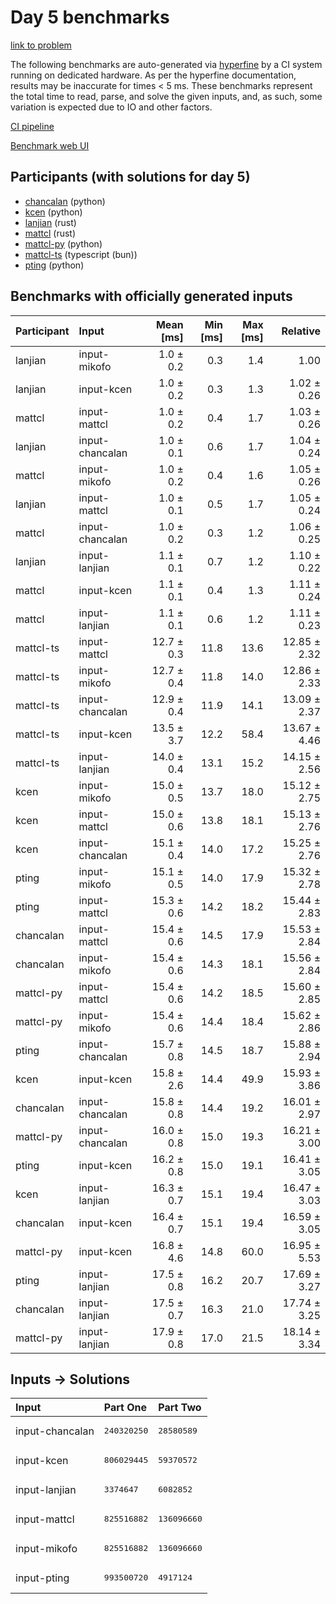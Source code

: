 # Day 5 benchmarks

[link to problem](https://adventofcode.com/2023/day/5)

The following benchmarks are auto-generated via
[hyperfine](https://github.com/sharkdp/hyperfine) by a CI system running on
dedicated hardware. As per the hyperfine documentation, results may be
inaccurate for times < 5 ms. These benchmarks represent the total time to read,
parse, and solve the given inputs, and, as such, some variation is expected due
to IO and other factors.

[CI pipeline](http://ci.papercode.net:8080/teams/main/pipelines/aoc2023)

[Benchmark web UI](https://aoc.ancalagon.black)


## Participants (with solutions for day 5)

- [chancalan](https://github.com/chancalan/aoc2023) (python)
- [kcen](https://github.com/kcen/aoc2023) (python)
- [lanjian](https://github.com/lanjian/aoc-2023) (rust)
- [mattcl](https://github.com/mattcl/aoc2023) (rust)
- [mattcl-py](https://github.com/mattcl/aoc2023-py) (python)
- [mattcl-ts](https://github.com/mattcl/aoc2023-js) (typescript (bun))
- [pting](https://github.com/pting/aoc2023) (python)


## Benchmarks with officially generated inputs

| Participant | Input | Mean [ms] | Min [ms] | Max [ms] | Relative |
|:---|:---|---:|---:|---:|---:|
| lanjian | input-mikofo | 1.0 ± 0.2 | 0.3 | 1.4 | 1.00 |
| lanjian | input-kcen | 1.0 ± 0.2 | 0.3 | 1.3 | 1.02 ± 0.26 |
| mattcl | input-mattcl | 1.0 ± 0.2 | 0.4 | 1.7 | 1.03 ± 0.26 |
| lanjian | input-chancalan | 1.0 ± 0.1 | 0.6 | 1.7 | 1.04 ± 0.24 |
| mattcl | input-mikofo | 1.0 ± 0.2 | 0.4 | 1.6 | 1.05 ± 0.26 |
| lanjian | input-mattcl | 1.0 ± 0.1 | 0.5 | 1.7 | 1.05 ± 0.24 |
| mattcl | input-chancalan | 1.0 ± 0.2 | 0.3 | 1.2 | 1.06 ± 0.25 |
| lanjian | input-lanjian | 1.1 ± 0.1 | 0.7 | 1.2 | 1.10 ± 0.22 |
| mattcl | input-kcen | 1.1 ± 0.1 | 0.4 | 1.3 | 1.11 ± 0.24 |
| mattcl | input-lanjian | 1.1 ± 0.1 | 0.6 | 1.2 | 1.11 ± 0.23 |
| mattcl-ts | input-mattcl | 12.7 ± 0.3 | 11.8 | 13.6 | 12.85 ± 2.32 |
| mattcl-ts | input-mikofo | 12.7 ± 0.4 | 11.8 | 14.0 | 12.86 ± 2.33 |
| mattcl-ts | input-chancalan | 12.9 ± 0.4 | 11.9 | 14.1 | 13.09 ± 2.37 |
| mattcl-ts | input-kcen | 13.5 ± 3.7 | 12.2 | 58.4 | 13.67 ± 4.46 |
| mattcl-ts | input-lanjian | 14.0 ± 0.4 | 13.1 | 15.2 | 14.15 ± 2.56 |
| kcen | input-mikofo | 15.0 ± 0.5 | 13.7 | 18.0 | 15.12 ± 2.75 |
| kcen | input-mattcl | 15.0 ± 0.6 | 13.8 | 18.1 | 15.13 ± 2.76 |
| kcen | input-chancalan | 15.1 ± 0.4 | 14.0 | 17.2 | 15.25 ± 2.76 |
| pting | input-mikofo | 15.1 ± 0.5 | 14.0 | 17.9 | 15.32 ± 2.78 |
| pting | input-mattcl | 15.3 ± 0.6 | 14.2 | 18.2 | 15.44 ± 2.83 |
| chancalan | input-mattcl | 15.4 ± 0.6 | 14.5 | 17.9 | 15.53 ± 2.84 |
| chancalan | input-mikofo | 15.4 ± 0.6 | 14.3 | 18.1 | 15.56 ± 2.84 |
| mattcl-py | input-mattcl | 15.4 ± 0.6 | 14.2 | 18.5 | 15.60 ± 2.85 |
| mattcl-py | input-mikofo | 15.4 ± 0.6 | 14.4 | 18.4 | 15.62 ± 2.86 |
| pting | input-chancalan | 15.7 ± 0.8 | 14.5 | 18.7 | 15.88 ± 2.94 |
| kcen | input-kcen | 15.8 ± 2.6 | 14.4 | 49.9 | 15.93 ± 3.86 |
| chancalan | input-chancalan | 15.8 ± 0.8 | 14.4 | 19.2 | 16.01 ± 2.97 |
| mattcl-py | input-chancalan | 16.0 ± 0.8 | 15.0 | 19.3 | 16.21 ± 3.00 |
| pting | input-kcen | 16.2 ± 0.8 | 15.0 | 19.1 | 16.41 ± 3.05 |
| kcen | input-lanjian | 16.3 ± 0.7 | 15.1 | 19.4 | 16.47 ± 3.03 |
| chancalan | input-kcen | 16.4 ± 0.7 | 15.1 | 19.4 | 16.59 ± 3.05 |
| mattcl-py | input-kcen | 16.8 ± 4.6 | 14.8 | 60.0 | 16.95 ± 5.53 |
| pting | input-lanjian | 17.5 ± 0.8 | 16.2 | 20.7 | 17.69 ± 3.27 |
| chancalan | input-lanjian | 17.5 ± 0.7 | 16.3 | 21.0 | 17.74 ± 3.25 |
| mattcl-py | input-lanjian | 17.9 ± 0.8 | 17.0 | 21.5 | 18.14 ± 3.34 |


## Inputs -> Solutions

| Input | Part One | Part Two |
|:---|:---|:---|
|input-chancalan|<pre>240320250</pre>|<pre>28580589</pre>|
|input-kcen|<pre>806029445</pre>|<pre>59370572</pre>|
|input-lanjian|<pre>3374647</pre>|<pre>6082852</pre>|
|input-mattcl|<pre>825516882</pre>|<pre>136096660</pre>|
|input-mikofo|<pre>825516882</pre>|<pre>136096660</pre>|
|input-pting|<pre>993500720</pre>|<pre>4917124</pre>|